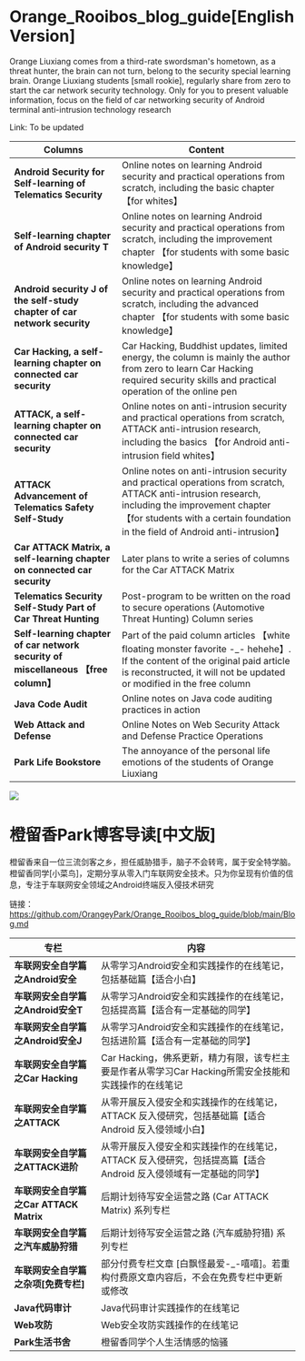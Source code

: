 # Orange_Rooibos_blog_guide[English Version]

Orange Liuxiang comes from a third-rate swordsman's hometown, as a threat hunter, the brain can not turn, belong to the security special learning brain. Orange Liuxiang students [small rookie], regularly share from zero to start the car network security technology. Only for you to present valuable information, focus on the field of car networking security of Android terminal anti-intrusion technology research 

Link: To be updated

|Columns|Content|
|--|--|
| **Android Security for Self-learning of Telematics Security**   |  Online notes on learning Android security and practical operations from scratch, including the basic chapter 【for whites】  |
| **Self-learning chapter of Android security T**   |  Online notes on learning Android security and practical operations from scratch, including the improvement chapter 【for students with some basic knowledge】  |
| **Android security J of the self-study chapter of car network security**   |  Online notes on learning Android security and practical operations from scratch, including the advanced chapter 【for students with some basic knowledge】  |
| **Car Hacking, a self-learning chapter on connected car security**   |   Car Hacking, Buddhist updates, limited energy, the column is mainly the author from zero to learn Car Hacking required security skills and practical operation of the online pen |
| **ATTACK, a self-learning chapter on connected car security**   |  Online notes on anti-intrusion security and practical operations from scratch, ATTACK anti-intrusion research, including the basics 【for Android anti-intrusion field whites】  |
| **ATTACK Advancement of Telematics Safety Self-Study**   |  Online notes on anti-intrusion security and practical operations from scratch, ATTACK anti-intrusion research, including the improvement chapter 【for students with a certain foundation in the field of Android anti-intrusion】  |
| **Car ATTACK Matrix, a self-learning chapter on connected car security**   |  Later plans to write a series of columns for the Car ATTACK Matrix  |
| **Telematics Security Self-Study Part of Car Threat Hunting**   |  Post-program to be written on the road to secure operations (Automotive Threat Hunting) Column series  |
| **Self-learning chapter of car network security of miscellaneous 【free column】**   |  Part of the paid column articles 【white floating monster favorite -_- hehehe】. If the content of the original paid article is reconstructed, it will not be updated or modified in the free column  |
|  **Java Code Audit** |    Online notes on Java code auditing practices in action |
| **Web Attack and Defense**  |  Online Notes on Web Security Attack and Defense Practice Operations   |
|  **Park Life Bookstore** |  The annoyance of the personal life emotions of the students of Orange Liuxiang   |

![](https://github.com/OrangeyPark/OrangeyPark-Android-Demo-APK/blob/main/gNXxK.png)

# 橙留香Park博客导读[中文版]

橙留香来自一位三流剑客之乡，担任威胁猎手，脑子不会转弯，属于安全特学脑。橙留香同学[小菜鸟]，定期分享从零入门车联网安全技术。只为你呈现有价值的信息，专注于车联网安全领域之Android终端反入侵技术研究 

链接：https://github.com/OrangeyPark/Orange_Rooibos_blog_guide/blob/main/Blog.md

|专栏|内容|
|---|---|
| **车联网安全自学篇之Android安全**   |  从零学习Android安全和实践操作的在线笔记，包括基础篇【适合小白】  |
| **车联网安全自学篇之Android安全T**   |  从零学习Android安全和实践操作的在线笔记，包括提高篇【适合有一定基础的同学】  |
| **车联网安全自学篇之Android安全J**   |  从零学习Android安全和实践操作的在线笔记，包括进阶篇【适合有一定基础的同学】  |
| **车联网安全自学篇之Car Hacking**   |   Car Hacking，佛系更新，精力有限，该专栏主要是作者从零学习Car Hacking所需安全技能和实践操作的在线笔记 |
| **车联网安全自学篇之ATTACK**   |  从零开展反入侵安全和实践操作的在线笔记，ATTACK 反入侵研究，包括基础篇【适合Android 反入侵领域小白】  |
| **车联网安全自学篇之ATTACK进阶**   |  从零开展反入侵安全和实践操作的在线笔记，ATTACK 反入侵研究，包括提高篇【适合Android 反入侵领域有一定基础的同学】  |
| **车联网安全自学篇之Car ATTACK Matrix**   |  后期计划待写安全运营之路 (Car ATTACK Matrix) 系列专栏  |
| **车联网安全自学篇之汽车威胁狩猎**   |  后期计划待写安全运营之路 (汽车威胁狩猎) 系列专栏  |
| **车联网安全自学篇之杂项[免费专栏]**   |  部分付费专栏文章 [白飘怪最爱-_-嘻嘻]。若重构付费原文章内容后，不会在免费专栏中更新或修改  |
|  **Java代码审计** |    Java代码审计实践操作的在线笔记|
| **Web攻防**  |  Web安全攻防实践操作的在线笔记   |
|  **Park生活书舍** |  橙留香同学个人生活情感的恼骚   |
